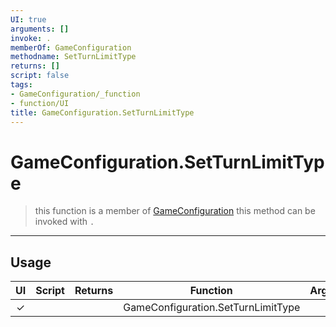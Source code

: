 ```yaml
---
UI: true
arguments: []
invoke: .
memberOf: GameConfiguration
methodname: SetTurnLimitType
returns: []
script: false
tags:
- GameConfiguration/_function
- function/UI
title: GameConfiguration.SetTurnLimitType
---
```

# GameConfiguration.SetTurnLimitType
> this function is a member of [GameConfiguration](civ-6/lua/GameConfiguration.md)
> this method can be invoked with `.`
-----
## Usage
|  UI | Script | Returns | Function | Arguments |
|:---:|:------:|-------:|:--------:|:---------|
|✓| ||GameConfiguration.SetTurnLimitType||
